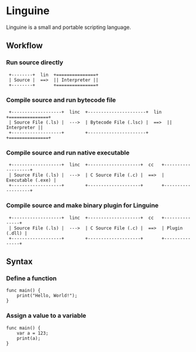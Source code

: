Linguine
========

Linguine is a small and portable scripting language.

## Workflow

### Run source directly

```
 +--------+  lin  +===============+
 | Source |  ==>  || Interpreter ||
 +--------+       +===============+
```

### Compile source and run bytecode file

```
 +-------------------+  linc  +----------------------+  lin  +===============+
 | Source File (.ls) |  --->  | Bytecode File (.lsc) |  ==>  || Interpreter ||
 +-------------------+        +----------------------+       +===============+
```

### Compile source and run native executable

```
 +-------------------+  linc  +--------------------+  cc   +-------------------+
 | Source File (.ls) |  --->  | C Source File (.c) |  ==>  | Executable (.exe) |
 +-------------------+        +--------------------+       +-------------------+
```

### Compile source and make binary plugin for Linguine

```
 +-------------------+  linc  +--------------------+  cc   +---------------+
 | Source File (.ls) |  --->  | C Source File (.c) |  ==>  | Plugin (.dll) |
 +-------------------+        +--------------------+       +---------------+
```

## Syntax

### Define a function

```
func main() {
    print("Hello, World!");
}
```

### Assign a value to a variable

```
func main() {
    var a = 123;
    print(a);
}
```

